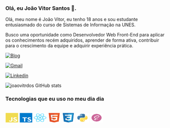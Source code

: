 ### Olá, eu João Vitor Santos 👋.

Olá, meu nome é João Vitor, eu tenho 18 anos e sou estudante entusiasmado do curso de Sistemas de Informação na UNES.

Busco uma oportunidade como Desenvolvedor Web Front-End para aplicar os conhecimentos recém adquiridos, aprender de forma ativa, contribuir para o crescimento da equipe e adquirir experiência prática.


[![Blog](https://img.shields.io/badge/dev.to-0A0A0A?style=for-the-badge&logo=devdotto&logoColor=white)](https://portifoliojvs.netlify.app/)

[![Gmail](https://img.shields.io/badge/Gmail-D14836?style=for-the-badge&logo=gmail&logoColor=white)](https://mail.google.com/mail/u/0/#inbox?compose=new)

[![Linkedin](https://img.shields.io/badge/LinkedIn-0077B5?style=for-the-badge&logo=linkedin&logoColor=white)](https://www.linkedin.com/in/jo%C3%A3ovitor-oliveira/)

![joaovitrdos GitHub stats](https://github-readme-stats.vercel.app/api?username=joaovitrdos&show_icons=true&theme=dracula)

### Tecnologias que eu uso no meu dia dia 

<div style="display: inline_block"><br>
  <img align="center" alt="Js" height="30" width="40" src="https://raw.githubusercontent.com/devicons/devicon/master/icons/javascript/javascript-plain.svg">
  <img align="center" alt="Ts" height="30" width="40" src="https://raw.githubusercontent.com/devicons/devicon/master/icons/typescript/typescript-plain.svg">
  <img align="center" alt="React" height="30" width="40" src="https://raw.githubusercontent.com/devicons/devicon/master/icons/react/react-original.svg">
  <img align="center" alt="HTML" height="30" width="40" src="https://raw.githubusercontent.com/devicons/devicon/master/icons/html5/html5-original.svg">
  <img align="center" alt="CSS" height="30" width="40" src="https://raw.githubusercontent.com/devicons/devicon/master/icons/css3/css3-original.svg">
  <img align="center" alt="Python" height="30" width="40" src="https://raw.githubusercontent.com/devicons/devicon/master/icons/python/python-original.svg">
  <img align="center" alt="Sass" height="30" width="40" src="https://raw.githubusercontent.com/GenilsonDC/Skills_icons_48x48/refs/heads/main/icons/sass.png">
  
</div>
